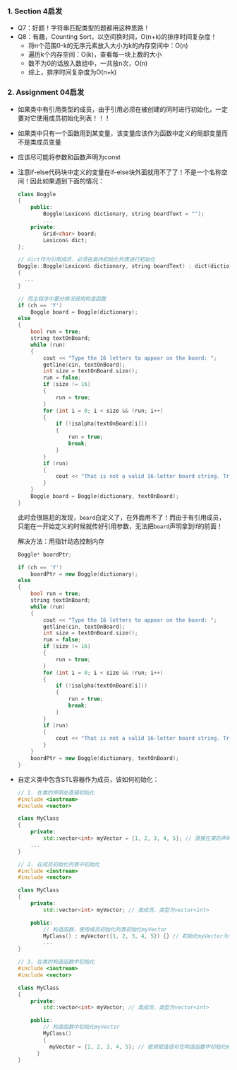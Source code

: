 ### 1. Section 4启发

- Q7：好题！字符串匹配类型的题都用这种思路！
- Q8：有趣，Counting Sort，以空间换时间，O(n+k)的排序时间复杂度！
  - 将n个范围0-k的无序元素放入大小为k的内存空间中：O(n)
  - 遍历k个内存空间：O(k)，查看每一块上数的大小
  - 数不为0的话放入数组中，一共放n次，O(n)
  - 综上，排序时间复杂度为O(n+k)


### 2. Assignment 04启发

- 如果类中有引用类型的成员，由于引用必须在被创建的同时进行初始化，一定要对它使用成员初始化列表！！！

- 如果类中只有一个函数用到某变量，该变量应该作为函数中定义的局部变量而不是类成员变量

- 应该尽可能将参数和函数声明为const

- 注意if-else代码块中定义的变量在if-else块外面就用不了了！不是一个名称空间！因此如果遇到下面的情况：

  ```C++
  class Boggle
  {
      public:
          Boggle(Lexicon& dictionary, string boardText = "");
          ...
      private:
          Grid<char> board;
          Lexicon& dict;
  };
  
  // dict作为引用成员，必须在类内初始化列表进行初始化
  Boggle::Boggle(Lexicon& dictionary, string boardText) : dict(dictionary)
  {
  	...
  }
  
  // 而主程序中要分情况调用构造函数
  if (ch == 'Y')
      Boggle board = Boggle(dictionary);
  else
  {
      bool run = true;
      string textOnBoard;
      while (run)
      {
          cout << "Type the 16 letters to appear on the board: ";
          getline(cin, textOnBoard);
          int size = textOnBoard.size();
          run = false;
          if (size != 16)
          {
              run = true;
          }
          for (int i = 0; i < size && !run; i++)
          {
              if (!isalpha(textOnBoard[i]))
              {
                  run = true;
                  break;
              }
          }
          if (run)
          {
              cout << "That is not a valid 16-letter board string. Try again." << endl;
          }
      }
      Boggle board = Boggle(dictionary, textOnBoard);
  }
  ```

  此时会很尴尬的发现，`board`白定义了，在外面用不了！而由于有引用成员，只能在一开始定义的时候就传好引用参数，无法把`board`声明拿到if的前面！

  解决方法：用指针动态控制内存

  ```C++
  Boggle* boardPtr;
  
  if (ch == 'Y')
      boardPtr = new Boggle(dictionary);
  else
  {
      bool run = true;
      string textOnBoard;
      while (run)
      {
          cout << "Type the 16 letters to appear on the board: ";
          getline(cin, textOnBoard);
          int size = textOnBoard.size();
          run = false;
          if (size != 16)
          {
              run = true;
          }
          for (int i = 0; i < size && !run; i++)
          {
              if (!isalpha(textOnBoard[i]))
              {
                  run = true;
                  break;
              }
          }
          if (run)
          {
              cout << "That is not a valid 16-letter board string. Try again." << endl;
          }
      }
      boardPtr = new Boggle(dictionary, textOnBoard);
  }
  ```

- 自定义类中包含STL容器作为成员，该如何初始化：

  ```C++
  // 1. 在类的声明处直接初始化
  #include <iostream>
  #include <vector>
  
  class MyClass
  {
      private:
          std::vector<int> myVector = {1, 2, 3, 4, 5}; // 直接在类的声明处初始化myVector
      ...
  }
  
  // 2. 在成员初始化列表中初始化
  #include <iostream>
  #include <vector>
  
  class MyClass
  {
      private:
          std::vector<int> myVector; // 类成员，类型为vector<int>
  
      public:
          // 构造函数，使用成员初始化列表初始化myVector
          MyClass() : myVector({1, 2, 3, 4, 5}) {} // 初始化myVector为包含一些元素的向量
          ...
  }
  
  // 3. 在类的构造函数中初始化
  #include <iostream>
  #include <vector>
  
  class MyClass
  {
      private:
          std::vector<int> myVector; // 类成员，类型为vector<int>
  
      public:
          // 构造函数中初始化myVector
          MyClass()
          {
          	myVector = {1, 2, 3, 4, 5}; // 使用赋值语句在构造函数中初始化myVector
      	}
  }
  ```

  